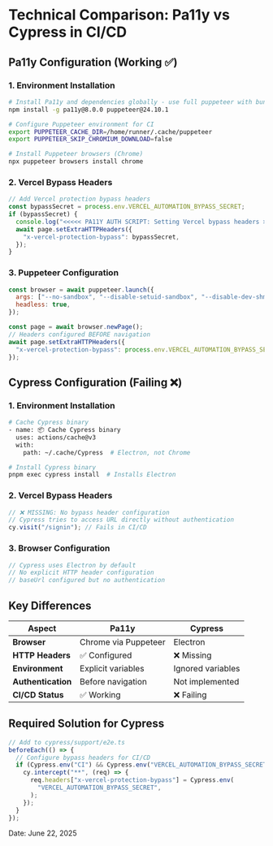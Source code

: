 <!-- @format -->

# Technical Comparison: Pa11y vs Cypress in CI/CD

## Pa11y Configuration (Working ✅)

### 1. Environment Installation

```bash
# Install Pa11y and dependencies globally - use full puppeteer with bundled Chrome
npm install -g pa11y@8.0.0 puppeteer@24.10.1

# Configure Puppeteer environment for CI
export PUPPETEER_CACHE_DIR=/home/runner/.cache/puppeteer
export PUPPETEER_SKIP_CHROMIUM_DOWNLOAD=false

# Install Puppeteer browsers (Chrome)
npx puppeteer browsers install chrome
```

### 2. Vercel Bypass Headers

```javascript
// Add Vercel protection bypass headers
const bypassSecret = process.env.VERCEL_AUTOMATION_BYPASS_SECRET;
if (bypassSecret) {
  console.log("<<<<< PA11Y AUTH SCRIPT: Setting Vercel bypass headers >>>>>");
  await page.setExtraHTTPHeaders({
    "x-vercel-protection-bypass": bypassSecret,
  });
}
```

### 3. Puppeteer Configuration

```javascript
const browser = await puppeteer.launch({
  args: ["--no-sandbox", "--disable-setuid-sandbox", "--disable-dev-shm-usage"],
  headless: true,
});

const page = await browser.newPage();
// Headers configured BEFORE navigation
await page.setExtraHTTPHeaders({
  "x-vercel-protection-bypass": process.env.VERCEL_AUTOMATION_BYPASS_SECRET,
});
```

## Cypress Configuration (Failing ❌)

### 1. Environment Installation

```bash
# Cache Cypress binary
- name: 📦 Cache Cypress binary
  uses: actions/cache@v3
  with:
    path: ~/.cache/Cypress  # Electron, not Chrome

# Install Cypress binary
pnpm exec cypress install  # Installs Electron
```

### 2. Vercel Bypass Headers

```typescript
// ❌ MISSING: No bypass header configuration
// Cypress tries to access URL directly without authentication
cy.visit("/signin"); // Fails in CI/CD
```

### 3. Browser Configuration

```typescript
// Cypress uses Electron by default
// No explicit HTTP header configuration
// baseUrl configured but no authentication
```

## Key Differences

| Aspect             | Pa11y                | Cypress           |
| ------------------ | -------------------- | ----------------- |
| **Browser**        | Chrome via Puppeteer | Electron          |
| **HTTP Headers**   | ✅ Configured        | ❌ Missing        |
| **Environment**    | Explicit variables   | Ignored variables |
| **Authentication** | Before navigation    | Not implemented   |
| **CI/CD Status**   | ✅ Working           | ❌ Failing        |

## Required Solution for Cypress

```typescript
// Add to cypress/support/e2e.ts
beforeEach(() => {
  // Configure bypass headers for CI/CD
  if (Cypress.env("CI") && Cypress.env("VERCEL_AUTOMATION_BYPASS_SECRET")) {
    cy.intercept("**", (req) => {
      req.headers["x-vercel-protection-bypass"] = Cypress.env(
        "VERCEL_AUTOMATION_BYPASS_SECRET",
      );
    });
  }
});
```

Date: June 22, 2025
